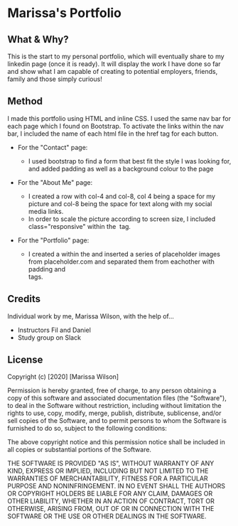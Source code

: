 # Marissa's Portfolio

## What & Why?
This is the start to my personal portfolio, which will eventually share to my linkedin page (once it is ready). It will display the work I have done so far and show what I am capable of creating to potential employers, friends, family and those simply curious!

## Method
I made this portfolio using HTML and inline CSS. I used the same nav bar for each page which I found on Bootstrap. To activate the links within the nav bar, I included the name of each html file in the href tag for each button.

* For the "Contact" page: 
    - I used bootstrap to find a form that best fit the style I was looking for, and added padding as well as a background colour to the page

* For the "About Me" page: 
    - I created a row with col-4 and col-8, col 4 being a space for my picture and col-8 being the space for text along with my social media links. 
    - In order to scale the picture according to screen size, I included class="responsive" within the <img> tag.

* For the "Portfolio" page:
    - I created a <container> within the <body> and inserted a series of placeholder images from placeholder.com and separated them from eachother with padding and <br> tags.

## Credits
Individual work by me, Marissa Wilson, with the help of...
- Instructors Fil and Daniel
- Study group on Slack

## License
Copyright (c) [2020] [Marissa Wilson]

Permission is hereby granted, free of charge, to any person obtaining a copy of this software and associated documentation files (the "Software"), to deal in the Software without restriction, including without limitation the rights to use, copy, modify, merge, publish, distribute, sublicense, and/or sell copies of the Software, and to permit persons to whom the Software is furnished to do so, subject to the following conditions:

The above copyright notice and this permission notice shall be included in all copies or substantial portions of the Software.

THE SOFTWARE IS PROVIDED "AS IS", WITHOUT WARRANTY OF ANY KIND, EXPRESS OR IMPLIED, INCLUDING BUT NOT LIMITED TO THE WARRANTIES OF MERCHANTABILITY, FITNESS FOR A PARTICULAR PURPOSE AND NONINFRINGEMENT. IN NO EVENT SHALL THE AUTHORS OR COPYRIGHT HOLDERS BE LIABLE FOR ANY CLAIM, DAMAGES OR OTHER LIABILITY, WHETHER IN AN ACTION OF CONTRACT, TORT OR OTHERWISE, ARISING FROM, OUT OF OR IN CONNECTION WITH THE SOFTWARE OR THE USE OR OTHER DEALINGS IN THE SOFTWARE.